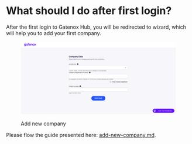 # What should I do after first login?

After the first login to Gatenox Hub, you will be redirected to wizard, which will help you to add your first company.

<figure><img src="../docs/Images/company_add.png" alt=""><figcaption><p>Add new company</p></figcaption></figure>

Please flow the guide presented here: [add-new-company.md](create-and-complete-company-profile/add-new-company.md "mention").
